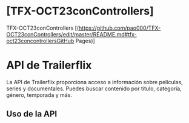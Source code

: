 # [TFX-OCT23conControllers]
TFX-OCT23conControllers [(https://github.com/pao000/TFX-OCT23conControllers/edit/master/README.md#tfx-oct23concontrollersGitHub Pages)]
# API de Trailerflix

La API de Trailerflix proporciona acceso a información sobre películas, series y documentales. Puedes buscar contenido por título, categoría, género, temporada y más.

## Uso de la API
